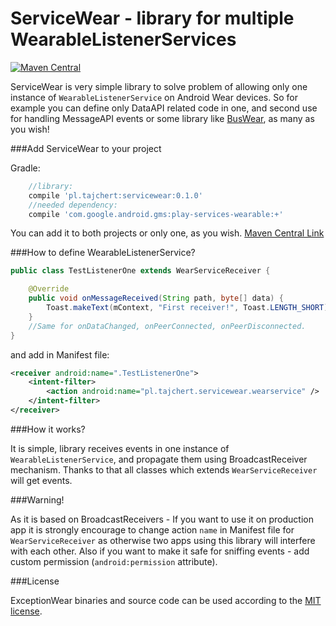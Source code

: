 ServiceWear - library for multiple WearableListenerServices
=======

[![Maven Central](https://maven-badges.herokuapp.com/maven-central/pl.tajchert/servicewear/badge.svg?style=flat)](https://maven-badges.herokuapp.com/maven-central/pl.tajchert/servicewear)


ServiceWear is very simple library to solve problem of allowing only one instance of `WearableListenerService` on Android Wear devices. So for example you can define only DataAPI related code in one, and second use for handling MessageAPI events or some library like [BusWear](https://github.com/tajchert/BusWear), as many as you wish!

###Add ServiceWear to your project

Gradle:
```gradle
    //library:
    compile 'pl.tajchert:servicewear:0.1.0'
    //needed dependency:
    compile 'com.google.android.gms:play-services-wearable:+'
```

You can add it to both projects or only one, as you wish.
[Maven Central Link](http://search.maven.org/#search%7Cga%7C1%7Cg%3A%22pl.tajchert%22%20AND%20a%3A%22servicewear%22)

###How to define WearableListenerService?

```java
public class TestListenerOne extends WearServiceReceiver {

    @Override
    public void onMessageReceived(String path, byte[] data) {
        Toast.makeText(mContext, "First receiver!", Toast.LENGTH_SHORT).show();
    }
    //Same for onDataChanged, onPeerConnected, onPeerDisconnected.
}
```

and add in Manifest file:
```XML
<receiver android:name=".TestListenerOne">
    <intent-filter>
        <action android:name="pl.tajchert.servicewear.wearservice" />
    </intent-filter>
</receiver>
```

###How it works?

It is simple, library receives events in one instance of `WearableListenerService`, and propagate them using BroadcastReceiver mechanism. Thanks to that all classes which extends `WearServiceReceiver` will get events.

###Warning!

As it is based on BroadcastReceivers - If you want to use it on production app it is strongly encourage to change action `name` in Manifest file for `WearServiceReceiver` as otherwise two apps using this library will interfere with each other. Also if you want to make it safe for sniffing events - add custom permission (`android:permission` attribute).

###License

ExceptionWear binaries and source code can be used according to the [MIT license](LICENSE).
